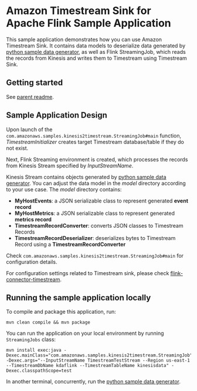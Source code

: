# Amazon Timestream Sink for Apache Flink Sample Application

This sample application demonstrates how you can use Amazon Timestream Sink. It contains data models to deserialize data generated by [python sample data generator](../sample-data-generator), as well as Flink StreamingJob, which reads the records from Kinesis and writes them to Timestream using Timestream Sink.


## Getting started

See [parent readme](../).


## Sample Application Design

Upon launch of the `com.amazonaws.samples.kinesis2timestream.StreamingJob#main` function, _TimestreamInitializer_ creates target Timestream database/table if they do not exist.

Next, Flink Streaming environment is created, which processes the records from Kinesis Stream specified by _InputStreamName_.

Kinesis Stream contains objects generated by [python sample data generator](../sample-data-generator). You can adjust the data model in the _model_ directory according to your use case. The _model_ directory contains:
* **MyHostEvents**: a JSON serializable class to represent generated **event record**
* **MyHostMetrics**: a JSON serializable class to represent generated **metrics record**
* **TimestreamRecordConverter**: converts JSON classes to Timestream Records
* **TimestreamRecordDeserializer**: deserializes bytes to Timestream Record using a **TimestreamRecordConverter**

Check `com.amazonaws.samples.kinesis2timestream.StreamingJob#main` for configuration details.

For configuration settings related to Timestream sink, please check [flink-connector-timestream](../flink-connector-timestream).

## Running the sample application locally

To compile and package this application, run:
```
mvn clean compile && mvn package
```

You can run the application on your local environment by running `StreamingJobs` class:
```
mvn install exec:java -Dexec.mainClass="com.amazonaws.samples.kinesis2timestream.StreamingJob" -Dexec.args="--InputStreamName TimestreamTestStream --Region us-east-1 --TimestreamDbName kdaflink --TimestreamTableName kinesisdata" -Dexec.classpathScope=test
```

In another terminal, concurrently, run the [python sample data generator](../sample-data-generator).